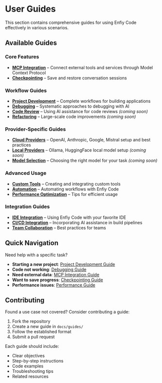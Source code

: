 # User Guides

This section contains comprehensive guides for using Enfiy Code effectively in various scenarios.

## Available Guides

### Core Features
- **[MCP Integration](./mcp-integration.md)** – Connect external tools and services through Model Context Protocol
- **[Checkpointing](./checkpointing.md)** – Save and restore conversation sessions

### Workflow Guides
- **[Project Development](./project-development.md)** – Complete workflows for building applications
- **[Debugging](./debugging.md)** – Systematic approaches to debugging with AI
- **[Code Review](./code-review.md)** – Using AI assistance for code reviews *(coming soon)*
- **[Refactoring](./refactoring.md)** – Large-scale code improvements *(coming soon)*

### Provider-Specific Guides
- **[Cloud Providers](./cloud-providers.md)** – OpenAI, Anthropic, Google, Mistral setup and best practices
- **[Local Providers](./local-providers.md)** – Ollama, HuggingFace local model setup *(coming soon)*
- **[Model Selection](./model-selection.md)** – Choosing the right model for your task *(coming soon)*

### Advanced Usage
- **[Custom Tools](./custom-tools.md)** – Creating and integrating custom tools
- **[Automation](./automation.md)** – Automating workflows with Enfiy Code
- **[Performance Optimization](./performance.md)** – Tips for efficient usage

### Integration Guides
- **[IDE Integration](./ide-integration.md)** – Using Enfiy Code with your favorite IDE
- **[CI/CD Integration](./ci-cd.md)** – Incorporating AI assistance in build pipelines
- **[Team Collaboration](./team-collaboration.md)** – Best practices for teams

## Quick Navigation

Need help with a specific task?

- **Starting a new project**: [Project Development Guide](./project-development.md)
- **Code not working**: [Debugging Guide](./debugging.md)
- **Need external data**: [MCP Integration Guide](./mcp-integration.md)
- **Want to save progress**: [Checkpointing Guide](./checkpointing.md)
- **Performance issues**: [Performance Guide](./performance.md)

## Contributing

Found a use case not covered? Consider contributing a guide:
1. Fork the repository
2. Create a new guide in `docs/guides/`
3. Follow the established format
4. Submit a pull request

Each guide should include:
- Clear objectives
- Step-by-step instructions
- Code examples
- Troubleshooting tips
- Related resources